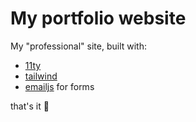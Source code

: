 # My portfolio website

My "professional" site, built with:

- [11ty](https://11ty.dev)
- [tailwind](https://tailwindcss.com/)
- [emailjs](https://www.emailjs.com/) for forms

that's it 🙂
